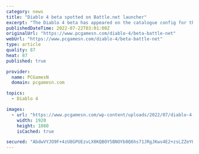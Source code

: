 ```yaml
---
category: news
title: "Diablo 4 beta spotted on Battle.net launcher"
excerpt: "The Diablo 4 beta has appeared on the catalogue config for the Battle.net launcher, suggesting players might be able to get their hands on the RPG game soon ..."
publishedDateTime: 2022-07-22T03:01:00Z
originalUrl: "https://www.pcgamesn.com/diablo-4/beta-battle-net"
webUrl: "https://www.pcgamesn.com/diablo-4/beta-battle-net"
type: article
quality: 87
heat: 87
published: true

provider:
  name: PCGamesN
  domain: pcgamesn.com

topics:
  - Diablo 4

images:
  - url: "https://www.pcgamesn.com/wp-content/uploads/2022/07/diablo-4-beta-battle-net-launcher.jpg"
    width: 1920
    height: 1080
    isCached: true

secured: "AbdwVYJO9F+4zU8GPUEzvLX0KQBOY5BNOYb0Q6hs71JRgJKwv4E2+zsLZZeYQlVRlmLUgp91OB3OUjpcKnXD50Zhegy67eno3tlfLpmnjwd7Rq7rvFcSkQPWu/MVRcfwL7/52zSKK8BafLNahPNJbAU/hHKBQH94PXpryZVh2s+6CG4cWgkoni/MgUdgm0L754NudSrqnOR3IdSlSD47n5kV0/1lni6rZnCwoLBKS5PxSkBGjZV9ZByqTVMq7Xzo31DsAGLNOq8SS2JLn1sn95mXKhat5X7SM1g910fvHc/inMrvisV1CmeKpaK7LhpODfRDVK4YPlKNh6HTjKa9cdykmvI1JYRRo3N8SYAlt4E=;7kmKBAo8HyrTF3ZnpUULAw=="
---
```


